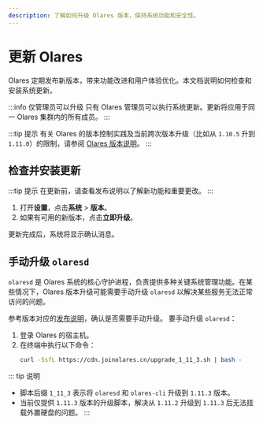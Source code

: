 ```yaml
---
description: 了解如何升级 Olares 版本，保持系统功能和安全性。
---
```

# 更新 Olares

Olares 定期发布新版本，带来功能改进和用户体验优化。本文档说明如何检查和安装系统更新。

:::info 仅管理员可以升级
只有 Olares 管理员可以执行系统更新。更新将应用于同一 Olares 集群内的所有成员。
:::

:::tip 提示
有关 Olares 的版本控制实践及当前跨次版本升级（比如从 `1.10.5` 升到 `1.11.0`）的限制，请参阅 [Olares 版本说明](../../developer/install/versioning.md)。
:::

## 检查并安装更新

:::tip 提示
在更新前，请查看发布说明以了解新功能和重要更改。
:::

1. 打开**设置**，点击**系统** > **版本**。
2. 如果有可用的新版本，点击**立即升级**。

更新完成后，系统将显示确认消息。

## 手动升级 `olaresd`

`olaresd` 是 Olares 系统的核心守护进程，负责提供多种关键系统管理功能。在某些情况下，Olares 版本升级可能需要手动升级 `olaresd` 以解决某些服务无法正常访问的问题。

参考版本对应的[发布说明](https://github.com/beclab/Olares/releases/)，确认是否需要手动升级。
要手动升级 `olaresd`：

1. 登录 Olares 的宿主机。
2. 在终端中执行以下命令：
   ```bash
   curl -SsfL https://cdn.joinolares.cn/upgrade_1_11_3.sh | bash -
   ```
::: tip 说明
- 脚本后缀 `1_11_3` 表示将 `olaresd` 和 `olares-cli` 升级到 `1.11.3` 版本。
- 当前仅提供 `1.11.3` 版本的升级脚本，解决从 `1.11.2` 升级到 `1.11.3` 后无法挂载外置硬盘的问题。
:::